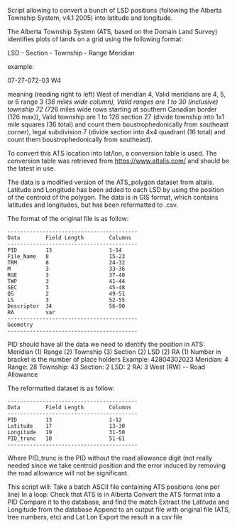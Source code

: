 Script allowing to convert a bunch of LSD positions (following the Alberta Township System, v4.1 2005) into latitude
and longitude.

The Alberta Township System (ATS, based on the Domain Land Survey) identifies plots of lands on a grid using the
following format:

LSD - Section - Township - Range   Meridian

example:

07-27-072-03 W4

meaning (reading right to left)
West of meridian 4,   Valid meridians are 4, 5, or 6
range 3 (3*6 miles wide column),  Valid ranges are 1 to 30 (inclusive)
township 72 (72*6 miles wide rows starting at southern Canadian border (126 max)), Valid township are 1 to 126
section 27 (divide township into 1x1 mile squares (36 total) and count them boustrophedonically from southeast corner),
legal subdivision 7 (divide section into 4x4 quadrant (16 total) and count them boustrophedonically from southeast).

To convert this ATS location into lat/lon, a conversion table is used.
The conversion table was retrieved from https://www.altalis.com/ and should be the latest in use.

The data is a modified version of the ATS_polygon dataset from altalis. Latitude and Longitude has been added
to each LSD by using the position of the centroid of the polygon. The data is in GIS format, which contains latitudes
and longitudes, but has been reformatted to .csv.

The format of the original file is as follow:
```
-----------------------------------------
Data        Field Length        Columns
-----------------------------------------
PID         13                  1-14
File_Name   8                   15-23
TRM         8                   24-32
M           3                   33-36
RGE         3                   37-40
TWP         3                   41-44
SEC         3                   45-48
QS          2                   49-51
LS          3                   52-55
Descriptor  34                  56-90
RA          var
-----------------------------------------
Geometry
-----------------------------------------
```
PID should have all the data we need to identify the position in ATS:
Meridian (1) Range (2) Township (3) Section (2) LSD (2) RA (1)
Number in bracket is the number of place holders
Example: 42804302023
Meridian: 4
Range: 28
Township: 43
Section: 2
LSD: 2
RA: 3 West (RW) -- Road Allowance

The reformatted dataset is as follow:
```
-----------------------------------------
Data        Field Length        Columns
-----------------------------------------
PID         13                  1-12
Latitude    17                  13-30
Longitude   19                  31-50
PID_trunc   10                  51-61
-----------------------------------------
```

Where PID_trunc is the PID without the road allowance digit (not really needed since we take centroid position and the
error induced by removing the road allowance will not be significant.

This script will:
Take a batch ASCII file containing ATS positions (one per line)
In a loop:
    Check that ATS is in Alberta
    Convert the ATS format into a PID
    Compare it to the database, and find the match
    Extract the Latitude and Longitude from the database
    Append to an output file with original file (ATS, tree numbers, etc) and Lat Lon
Export the result in a csv file
